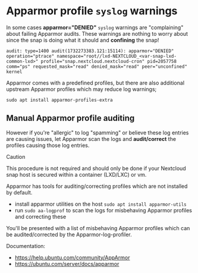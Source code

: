 # Apparmor profile `syslog` warnings

In some cases **apparmor="DENIED"** `syslog` warnings are "complaining" about failing Apparmor audits. These warnings are nothing to worry about since the snap is doing what it should and **confining** the snap!

```
audit: type=1400 audit(1732273383.121:15114): apparmor="DENIED" operation="ptrace" namespace="root//lxd-NEXTCLOUD_<var-snap-lxd-common-lxd>" profile="snap.nextcloud.nextcloud-cron" pid=2057758 comm="ps" requested_mask="read" denied_mask="read" peer="unconfined"
kernel
```
Apparmor comes with a predefined profiles, but there are also additional upstream Apparmor profiles which may reduce log warnings;

```
sudo apt install apparmor-profiles-extra
```

## Manual Apparmor profile auditing

However if you're "allergic" to log "spamming" or believe these log entries are causing issues, let Apparmor scan the logs and **audit/correct** the profiles causing those log entries. 

> [!CAUTION]
> This procedure is not required and should only be done if your Nextcloud snap host is secured within a container (LXD/LXC) or vm.

Apparmor has tools for auditing/correcting profiles which are not installed by default.

+ install apparmor utilities on the host `sudo apt install apparmor-utils` 
+ run `sudo aa-logprof` to scan the logs for misbehaving Apparmor profiles and correcting these

You'll be presented with a list of misbehaving Apparmor profiles which can be audited/corrected by the Apparmor-log-profiler.

Documentation:
+ https://help.ubuntu.com/community/AppArmor
+ https://ubuntu.com/server/docs/apparmor
